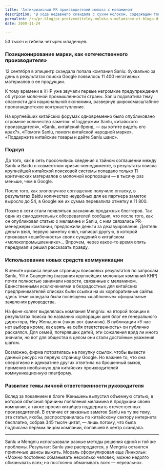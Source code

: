```yaml
---
title: 'Антикризисный PR производителей молока с меламином'
description: 'В ходе недавнего скандала с сухим молоком, содержащим токсичное вещество меламин, замешанные в трагической истории китайские производители продемонстрировали различные приемы антикризисного PR в интернете.'
permalink: /ru/pr-blog/pr-proizvoditeley-moloka-s-melaminom-ot-bloga-direktora-do-podkupa
date: 2008-11-24

---
```


53 тысяч и гибели четырех младенцев.</p>
<h3>Позиционирование марки, как «отечественного производителя»</h3>
<p>12 сентября в эпицентр скандала попала компания Sanlu: буквально за день в результатах поиска Google появилось 11&nbsp;400 негативных материалов о ее продукции.</p>
<p>К тому времени в КНР уже звучали первые негромкие предупреждения об угрозе молочной промышленности страны. Sanlu подхватила тему опасности для национальной экономики, развернув широкомасштабное пропагандистское контрнаступление.</p>
<p>На крупнейших китайских форумах одновременно было опубликовано огромное количество заметок: «Поддержим Sanlu, китайского производителя», «Sanlu, китайский бренд, — вы хотите видеть его крах?», «Помоги Sanlu, помоги китайской народной марке», «Поддержите китайские товары и дайте Sanlu шанс».</p>
<h3> Подкуп</h3>
<p>До того, как в сеть просочились сведения о тайном соглашении между  Sanlu и Baidu о совместном кризис-менеджменте, в результаты поиска крупнейшей китайской поисковой системы попадало только 11 критических материалов о молочной корпорации — в тысячу раз меньше, чем в Google.</p>
<p>После того, как злополучное соглашение получило огласку, в результатах Baidu количество неудобных для ее партнера заметок выросло до 54, в Google же их сумма перевалила отметку в 11 800.</p>
<p>Позже в сети стали появляться раскаяния продажных блоггеров. Так один из самодеятельных обозревателей сообщил, что после того, как он опубликовал статью о меламине и Sanlu, с ним связались PR-менеджеры компании, предложили деньги за дезавуирование. Деятель деньги взял, первую заметку снял, написал другую, в которой признавал «ошибочность» своих суждений о китайском «молокопромышленнике»… Впрочем, через какое-то время опять передумал и решил рассказать правду.</p>
<h3> Использование новых средств коммуникации</h3>
<p>В зените кризиса первые страницы поисковых результатов по запросам Sanlu, Yili и Guangming (названия крупнейших молочных компаний КНР) почти полностью занимали новости, связанные с меламином. Единственными исключениями в безрадостных для китайских предпринимателей списках были ссылки на их корпоративные сайты: здесь теме скандала были посвящены «шаблонные» официальные заявления руководства.</p>
<p>На фоне коллег выделялась компания Mengniu: на второй позиции в результатах поиска по названию корпорации шел блог ее генерального директора, Ниу Женьшеня (такая вот фамилия). В публикации  «У нас нет выбора кроме, как взять на себя ответственность» он публично раскаялся. Для семей, потерявших детей, эти сожаления вряд ли много значили, но вот для общества в целом они стали достойным уважения шагом.</p>
<p>Возможно, фирма потратилась на покупку ссылок, чтобы вывести данный ресурс на первую страницу Google. Но важнее то, что она оперативно и адекватнее других ответила на брошенный вызов, применив необычную для китайских производителей коммуникационную платформу.</p>
<h3> Развитие темы личной ответственности руководителя</h3>
<p>Вслед за покаянием в блоге Женьшень выпустил объемную статью, в которой объяснил причины появления меламина в продукции своей компании, а также просил китайцев поддержать отечественных производителей. В отличие от заказных заметок Sanlu на ту же тему, эта статья, якобы, распространилась по китайскому сектору интернета бесплатно, собрав 345 тысяч цитат, — лишь потому, что была подписана первым лицом компании, попавшей в центр скандала.</p>
<hr>
<p>Sanlu и Mengniu использовали разные методы решения одной и той же проблемы. Результат: Sanlu уже распродается, у Mengniu остаются приличные шансы выжить. Мораль сформулировал еще Линкольн: «Можно постоянно обманывать несколько человек; можно недолго обманывать всех; но постоянно обманывать всех — нереально».</p>

